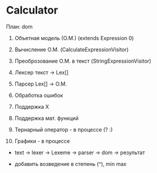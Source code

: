 # Calculator

План:
dom
1. Объетная модель (О.М.) (extends Expression 0)
2. Вычисление О.М. (CalculateExpressionVisitor)
3. Преоброзование О.М. в текст (StringExpressionVisitor)

4. Лексер текст -> Lex[]
5. Парсер Lex[] -> О.М.
6. Обработка ошибок 
7. Поддержка Х
8. Поддержка мат. функций

9. Тернарный оператор - в процессе (? :)
10. Графики - в процессе
    
*  text -> lexer -> Lexeme -> parser -> dom -> результат

* добавить возведение в степень (^), min max